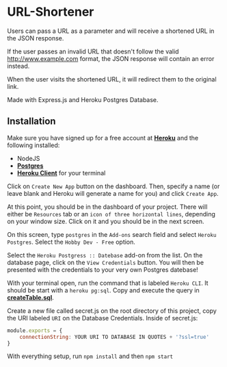 # URL-Shortener

Users can pass a URL as a parameter and will receive a shortened URL in the JSON response.

If the user passes an invalid URL that doesn't follow the valid http://www.example.com format, the JSON response will contain an error instead.

When the user visits the shortened URL, it will redirect them to the original link.

Made with Express.js and Heroku Postgres Database.

## Installation
Make sure you have signed up for a free account at [**Heroku**](https://www.heroku.com/) and the following installed:
* NodeJS
* [**Postgres**](https://www.postgresql.org/download/)
* [**Heroku Client**](https://devcenter.heroku.com/articles/heroku-cli#download-and-install) for your terminal

Click on `Create New App` button on the dashboard. Then, specify a name (or leave blank and Heroku will generate a name for you) and click `Create App`.

At this point, you should be in the dashboard of your project. There will either be `Resources` tab or an `icon of three horizontal lines`, depending on your window size. Click on it and you should be in the next screen.

On this screen, type `postgres` in the `Add-ons` search field and select `Heroku Postgres`. Select the `Hobby Dev - Free` option.

Select the `Heroku Postgress :: Datebase` add-on from the list. On the database page, click on the `View Credentials` button. You will then be presented with the credentials to your very own Postgres datebase!

With your terminal open, run the command that is labeled `Heroku CLI`. It should be start with a `heroku pg:sql`. Copy and execute the query in [**createTable.sql**](https://github.com/Li-Victor/URL-Shortener/blob/master/createTable.sql).

Create a new file called secret.js on the root directory of this project, copy the URI labeled `URI` on the Database Credentials.
Inside of secret.js:
```javascript
module.exports = {
    connectionString: YOUR URI TO DATABASE IN QUOTES + '?ssl=true'
}
```

With everything setup, run `npm install` and then `npm start`